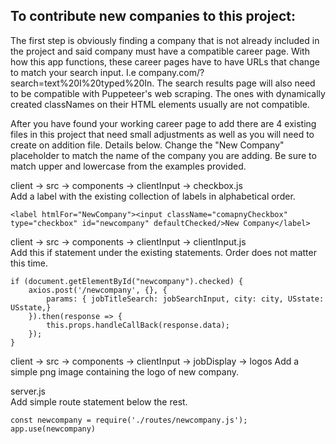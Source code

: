 ## To contribute new companies to this project: 

The first step is obviously finding a company that is not already included in the project and said company must have a compatible career page. With how this app functions, these career pages have to have URLs that change to match your search input. I.e company.com/?search=text%20I%20typed%20In. The search results page will also need to be compatible with Puppeteer's web scraping. The ones with dynamically created classNames on their HTML elements usually are not compatible.

After you have found your working career page to add there are 4 existing files in this project that need small adjustments as well as you will need to create on addition file. Details below. Change the "New Company" placeholder to match the name of the company you are adding. Be sure to match upper and lowercase from the examples provided. 


client -> src -> components -> clientInput -> checkbox.js  
Add a label with the existing collection of labels in alphabetical order.
```
<label htmlFor="NewCompany"><input className="comapnyCheckbox" type="checkbox" id="newcompany" defaultChecked/>New Company</label>
```


client -> src -> components -> clientInput -> clientInput.js  
Add this if statement under the existing statements. Order does not matter this time.
```
if (document.getElementById("newcompany").checked) {
    axios.post('/newcompany', {}, {
        params: { jobTitleSearch: jobSearchInput, city: city, USstate: USstate,}
    }).then(response => {
        this.props.handleCallBack(response.data);
    });
} 
```

client -> src -> components -> clientInput -> jobDisplay -> logos
Add a simple png image containing the logo of new company.  
  
server.js  
Add simple route statement below the rest.
```
const newcompany = require('./routes/newcompany.js');
app.use(newcompany)
```